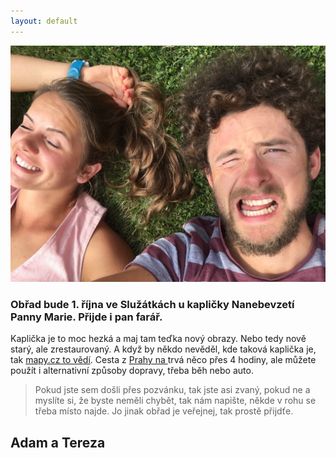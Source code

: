 ```yaml
---
layout: default
---
```

![](images/IMG_3115.JPG)

### Obřad bude 1. října ve Služátkách u kapličky Nanebevzetí Panny Marie. Přijde i pan farář.

Kaplička je to moc hezká a maj tam teďka nový obrazy. Nebo tedy nově starý, ale zrestaurovaný.
A když by někdo nevěděl, kde taková kaplička je, tak [mapy.cz to vědí](https://mapy.cz/s/YrsU). 
Cesta z [Prahy na <i class="fa fa-bicycle" aria-hidden="true"></i>](https://www.strava.com/activities/338367643) trvá něco přes 4 hodiny, ale můžete použít i alternativní způsoby dopravy, třeba běh nebo auto.

>Pokud jste sem došli přes pozvánku, tak jste asi zvaný, pokud ne a myslíte si, že byste neměli chybět, tak nám napište, někde v rohu se třeba místo najde.
Jo jinak obřad je veřejnej, tak prostě přijdťe.




## Adam a Tereza